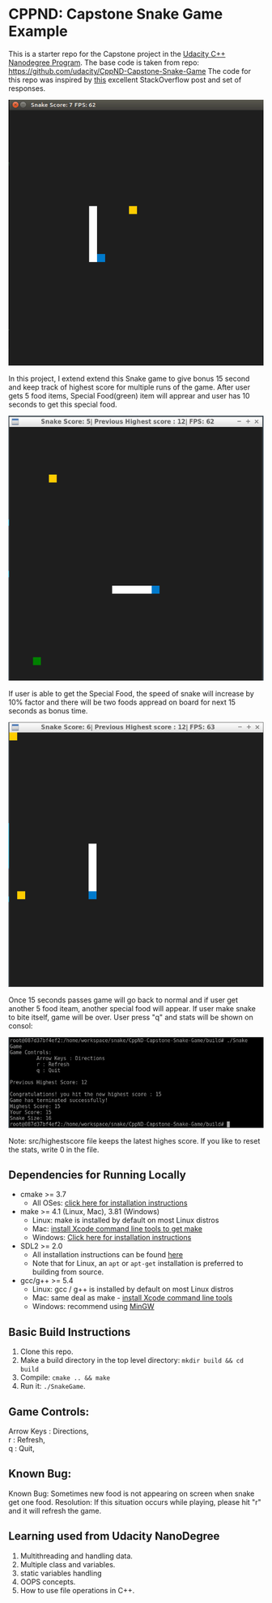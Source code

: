 # CPPND: Capstone Snake Game Example

This is a starter repo for the Capstone project in the [Udacity C++ Nanodegree Program](https://www.udacity.com/course/c-plus-plus-nanodegree--nd213). 
The base code is taken from repo: https://github.com/udacity/CppND-Capstone-Snake-Game
The code for this repo was inspired by [this](https://codereview.stackexchange.com/questions/212296/snake-game-in-c-with-sdl) excellent StackOverflow post and set of responses.

<img src="snake_game.gif"/>

In this project, I extend extend this Snake game to give bonus 15 second and keep track of highest score for multiple runs of the game. After user gets 5 food items, Special Food(green) item will apprear and user has 10 seconds to get this special food. 

<img src="snake_game1.png"/>

If user is able to get the Special Food, the speed of snake will increase by 10% factor and there will be two foods appread on board for next 15 seconds as bonus time. 

<img src="snake_game2.png"/>

Once 15 seconds passes game will go back to normal and if user get another 5 food iteam, another special food will appear.
If user make snake to bite itself, game will be over. User press "q" and stats will be shown on consol:

<img src="snake_game3.png"/>

Note: src/highestscore file keeps the latest highes score. If you like to reset the stats, write 0 in the file.


## Dependencies for Running Locally
* cmake >= 3.7
  * All OSes: [click here for installation instructions](https://cmake.org/install/)
* make >= 4.1 (Linux, Mac), 3.81 (Windows)
  * Linux: make is installed by default on most Linux distros
  * Mac: [install Xcode command line tools to get make](https://developer.apple.com/xcode/features/)
  * Windows: [Click here for installation instructions](http://gnuwin32.sourceforge.net/packages/make.htm)
* SDL2 >= 2.0
  * All installation instructions can be found [here](https://wiki.libsdl.org/Installation)
  * Note that for Linux, an `apt` or `apt-get` installation is preferred to building from source.
* gcc/g++ >= 5.4
  * Linux: gcc / g++ is installed by default on most Linux distros
  * Mac: same deal as make - [install Xcode command line tools](https://developer.apple.com/xcode/features/)
  * Windows: recommend using [MinGW](http://www.mingw.org/)

## Basic Build Instructions

1. Clone this repo.
2. Make a build directory in the top level directory: `mkdir build && cd build`
3. Compile: `cmake .. && make`
4. Run it: `./SnakeGame`.

## Game Controls: 
Arrow Keys : Directions,    
           r : Refresh,     
           q : Quit,
        

## Known Bug: 
Known Bug: Sometimes new food is not appearing on screen when snake get one food. 
Resolution: If this situation occurs while playing, please hit "r" and it will refresh the game.


## Learning used from Udacity NanoDegree

1. Multithreading and handling data.
2. Multiple class and variables.
3. static variables handling
4. OOPS concepts.
5. How to use file operations in C++.
